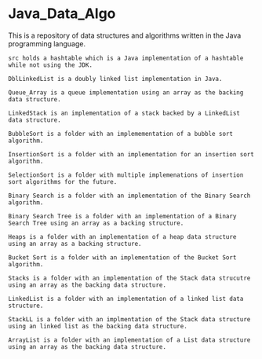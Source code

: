 # Java_Data_Algo

  This is a repository of data structures and algorithms written in the Java programming language. 
  
    src holds a hashtable which is a Java implementation of a hashtable while not using the JDK.  

    DblLinkedList is a doubly linked list implementation in Java.

    Queue_Array is a queue implementation using an array as the backing data structure.

    LinkedStack is an implementation of a stack backed by a LinkedList data structure.

    BubbleSort is a folder with an implemementation of a bubble sort algorithm.

    InsertionSort is a folder with an implementation for an insertion sort algorithm.

    SelectionSort is a folder with multiple implemenations of insertion sort algorithms for the future. 

    Binary Search is a folder with an implementation of the Binary Search algorithm.
    
    Binary Search Tree is a folder with an implementation of a Binary Search Tree using an array as a backing structure.
    
    Heaps is a folder with an implementation of a heap data structure using an array as a backing structure.
    
    Bucket Sort is a folder with an implementation of the Bucket Sort algorithm.
    
    Stacks is a folder with an implementation of the Stack data strucutre using an array as the backing data structure.
    
    LinkedList is a folder with an implementation of a linked list data structure.
    
    StackLL is a folder with an implmentation of the Stack data structure using an linked list as the backing data structure. 
    
    ArrayList is a folder with an implementation of a List data structure using an array as the backing data structure. 
